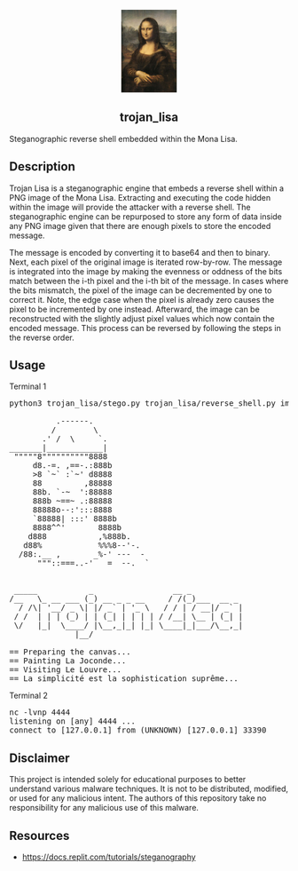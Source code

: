 <p align="center">
  <img src="https://github.com/mmore21/trojan_lisa/blob/master/img/mona_lisa.png.trojanlisa" width="100" />
</p>

<h2 align="center">trojan_lisa</h2>

Steganographic reverse shell embedded within the Mona Lisa.

## Description

Trojan Lisa is a steganographic engine that embeds a reverse shell within a PNG image of the Mona Lisa. Extracting and executing the code hidden within the image will provide the attacker with a reverse shell. The steganographic engine can be repurposed to store any form of data inside any PNG image given that there are enough pixels to store the encoded message.

The message is encoded by converting it to base64 and then to binary. Next, each pixel of the original image is iterated row-by-row. The message is integrated into the image by making the evenness or oddness of the bits match between the i-th pixel and the i-th bit of the message. In cases where the bits mismatch, the pixel of the image can be decremented by one to correct it. Note, the edge case when the pixel is already zero causes the pixel to be incremented by one instead. Afterward, the image can be reconstructed with the slightly adjust pixel values which now contain the encoded message. This process can be reversed by following the steps in the reverse order.

## Usage

Terminal 1

<pre>
python3 trojan_lisa/stego.py trojan_lisa/reverse_shell.py img/mona_lisa.png img/mona_lisa.png.trojanlisa

          .------.
         /        \
       .' /  \     `.
_______|____________|
 """""8""""""""""8888
     d8.-=. ,==-.:888b
     >8 `~` :`~' d8888
     88         ,88888
     88b. `-~  ':88888
     888b ~==~ .:88888
     88888o--:':::8888
     `88888| :::' 8888b
     8888^^'       8888b
    d888           ,%888b.
   d88%            %%%8--'-.
  /88:.__ ,       _%-' ---  -
      """::===..-'   =  --.  `
    

 _____           _                 __ _           
/__   \_ __ ___ (_) __ _ _ __     / /(_)___  __ _ 
  / /\| '__/ _ \| |/ _` | '_ \   / / | / __|/ _` |
 / /  | | | (_) | | (_| | | | | / /__| \__ | (_| |
 \/   |_|  \____/ |\__,_|_| |_| \____|_|___/\__,_|
              |__/                                
    
== Preparing the canvas...
== Painting La Joconde...
== Visiting Le Louvre...
== La simplicité est la sophistication suprême...
</pre>

Terminal 2

<pre>
nc -lvnp 4444                         
listening on [any] 4444 ...
connect to [127.0.0.1] from (UNKNOWN) [127.0.0.1] 33390
</pre>

## Disclaimer

This project is intended solely for educational purposes to better understand various malware techniques. It is not to be distributed, modified, or used for any malicious intent. The authors of this repository take no responsibility for any malicious use of this malware.

## Resources

- https://docs.replit.com/tutorials/steganography
